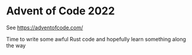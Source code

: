 # Advent of Code 2022

See https://adventofcode.com/

Time to write some awful Rust code and hopefully learn something along the way
